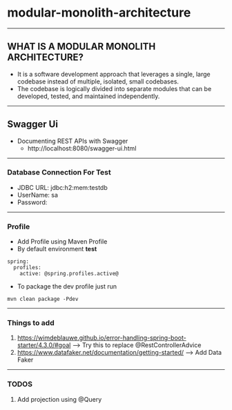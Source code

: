 # modular-monolith-architecture
***
## WHAT IS A MODULAR MONOLITH ARCHITECTURE?
- It is a software development approach that leverages a single, large codebase instead of multiple, isolated, small codebases.
- The codebase is logically divided into separate modules that can be developed, tested, and maintained independently.
***
## Swagger Ui
- Documenting REST APIs with Swagger
  - http://localhost:8080/swagger-ui.html
***
### Database Connection For Test 
- JDBC URL: jdbc:h2:mem:testdb
- UserName: sa
- Password: 
***
### Profile
- Add Profile using Maven Profile
- By default environment **test**
```
spring:
  profiles:
    active: @spring.profiles.active@
```
- To package the dev profile just run 
```
mvn clean package -Pdev
```
***
### Things to add
1. https://wimdeblauwe.github.io/error-handling-spring-boot-starter/4.3.0/#goal --> Try this to replace @RestControllerAdvice
2. https://www.datafaker.net/documentation/getting-started/ --> Add Data Faker
***
### TODOS
1. Add projection using @Query
